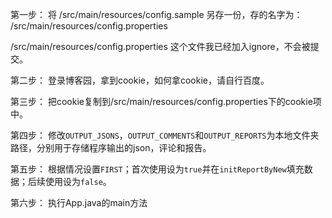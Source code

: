 第一步：
将
/src/main/resources/config.sample
另存一份，存的名字为：
/src/main/resources/config.properties

/src/main/resources/config.properties 这个文件我已经加入ignore，不会被提交。

第二步：
登录博客园，拿到cookie，如何拿cookie，请自行百度。

第三步：
把cookie复制到/src/main/resources/config.properties下的cookie项中。

第四步：
修改`OUTPUT_JSONS`，`OUTPUT_COMMENTS`和`OUTPUT_REPORTS`为本地文件夹路径，分别用于存储程序输出的json，评论和报告。

第五步：
根据情况设置`FIRST`；首次使用设为`true`并在`initReportByNew`填充数据；后续使用设为`false`。

第六步：
执行App.java的main方法